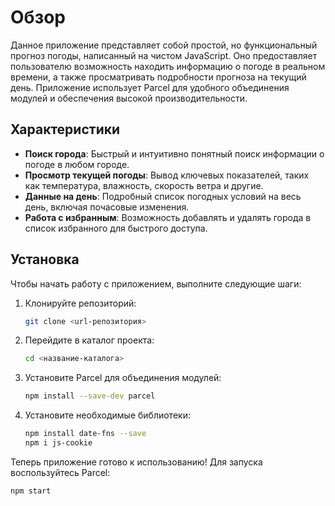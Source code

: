 # Обзор

Данное приложение представляет собой простой, но функциональный прогноз погоды, написанный на чистом JavaScript. Оно предоставляет пользователю возможность находить информацию о погоде в реальном времени, а также просматривать подробности прогноза на текущий день. Приложение использует Parcel для удобного объединения модулей и обеспечения высокой производительности.

## Характеристики

- **Поиск города**: Быстрый и интуитивно понятный поиск информации о погоде в любом городе.
- **Просмотр текущей погоды**: Вывод ключевых показателей, таких как температура, влажность, скорость ветра и другие.
- **Данные на день**: Подробный список погодных условий на весь день, включая почасовые изменения.
- **Работа с избранным**: Возможность добавлять и удалять города в список избранного для быстрого доступа.

## Установка

Чтобы начать работу с приложением, выполните следующие шаги:

1. Клонируйте репозиторий:
   ```bash
   git clone <url-репозитория>
   ```

2. Перейдите в каталог проекта:
   ```bash
   cd <название-каталога>
   ```

3. Установите Parcel для объединения модулей:
   ```bash
   npm install --save-dev parcel
   ```

4. Установите необходимые библиотеки:
   ```bash
   npm install date-fns --save
   npm i js-cookie
   ```

Теперь приложение готово к использованию! Для запуска воспользуйтесь Parcel:
```bash
npm start
